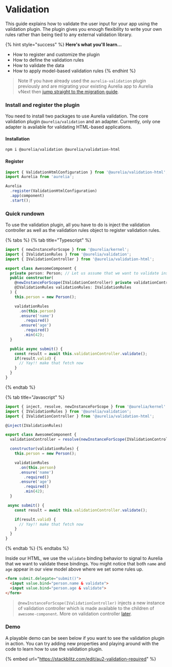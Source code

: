 # Validation

This guide explains how to validate the user input for your app using the validation plugin. The plugin gives you enough flexibility to write your own rules rather than being tied to any external validation library.

{% hint style="success" %}
**Here's what you'll learn...**

* How to register and customize the plugin
* How to define the validation rules
* How to validate the data
* How to apply model-based validation rules
{% endhint %}

> Note If you have already used the `aurelia-validation` plugin previously and are migrating your existing Aurelia app to Aurelia vNext then [jump straight to the migration guide](../../developer-guides/migrating-to-aurelia-2/).

### Install and register the plugin

You need to install two packages to use Aurelia validation. The core validation plugin `@aurelia/validation` and an adapter. Currently, only one adapter is available for validating HTML-based applications.

#### Installation

```bash
npm i @aurelia/validation @aurelia/validation-html
```

#### Register

```typescript
import { ValidationHtmlConfiguration } from '@aurelia/validation-html';
import Aurelia from 'aurelia';

Aurelia
  .register(ValidationHtmlConfiguration)
  .app(component)
  .start();
```

### Quick rundown

To use the validation plugin, all you have to do is inject the validation controller as well as the validation rules object to register validation rules.

{% tabs %}
{% tab title="Typescript" %}
```typescript
import { newInstanceForScope } from '@aurelia/kernel';
import { IValidationRules } from '@aurelia/validation';
import { IValidationController } from '@aurelia/validation-html';

export class AwesomeComponent {
  private person: Person; // Let us assume that we want to validate instance of Person class
  public constructor(
    @newInstanceForScope(IValidationController) private validationController: IValidationController,
    @IValidationRules validationRules: IValidationRules
  ) {
    this.person = new Person();

    validationRules
      .on(this.person)
      .ensure('name')
        .required()
      .ensure('age')
        .required()
        .min(42);
  }

  public async submit() {
    const result = await this.validationController.validate();
    if(result.valid) {
      // Yay!! make that fetch now
    }
  }
}
```
{% endtab %}

{% tab title="Javascript" %}
```javascript
import { inject, resolve, newInstanceForScope } from '@aurelia/kernel'
import { IValidationRules } from '@aurelia/validation';
import { IValidationController } from '@aurelia/validation-html';

@inject(IValidationRules)

export class AwesomeComponent {  
  validationController = resolve(newInstanceForScope(IValidationController));

  constructor(validationRules) {
    this.person = new Person();

    validationRules
      .on(this.person)
      .ensure('name')
        .required()
      .ensure('age')
        .required()
        .min(42);
  }

 async submit() {
    const result = await this.validationController.validate();

    if(result.valid) {
      // Yay!! make that fetch now
    }
  }
}
```
{% endtab %}
{% endtabs %}

Inside our HTML, we use the `validate` binding behavior to signal to Aurelia that we want to validate these bindings. You might notice that both `name` and `age` appear in our view model above where we set some rules up.

```html
<form submit.delegate="submit()">
  <input value.bind="person.name & validate">
  <input value.bind="person.age & validate">
</form>
```

> `@newInstanceForScope(IValidationController)` injects a new instance of validation controller which is made available to the children of `awesome-component`. More on validation controller [later](broken-reference/).

### Demo

A playable demo can be seen below if you want to see the validation plugin in action. You can try adding new properties and playing around with the code to learn how to use the validation plugin.

{% embed url="https://stackblitz.com/edit/au2-validation-required" %}
